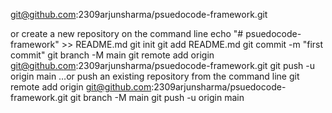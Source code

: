 git@github.com:2309arjunsharma/psuedocode-framework.git

or create a new repository on the command line
echo "# psuedocode-framework" >> README.md
git init
git add README.md
git commit -m "first commit"
git branch -M main
git remote add origin git@github.com:2309arjunsharma/psuedocode-framework.git
git push -u origin main
…or push an existing repository from the command line
git remote add origin git@github.com:2309arjunsharma/psuedocode-framework.git
git branch -M main
git push -u origin main